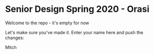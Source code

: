 # Senior Design Spring 2020 - Orasi
Welcome to the repo - it's empty for now

Let's make sure you've made it. Enter your name here and push the changes:

Mitch
